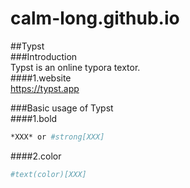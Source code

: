 # calm-long.github.io 
##Typst<br>
###Introduction<br>
Typst is an online typora textor.<br>
####1.website<br>
https://typst.app<br>


###Basic usage of Typst<br>
####1.bold<br>
```bash
*XXX* or #strong[XXX]
```
####2.color<br>
```bash
#text(color)[XXX]
```



